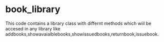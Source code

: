 # book_library
This code contains a library class with differnt methods which wiil be accesed in any library like addbooks,showavaialblebooks,showissuedbooks,returnbook,issuebook.
